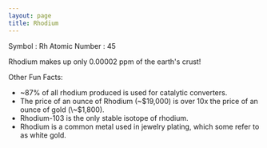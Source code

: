 ```yaml
---
layout: page
title: Rhodium
---
```


Symbol : Rh
Atomic Number : 45

Rhodium makes up only 0.00002 ppm of the earth's crust! 

Other Fun Facts:
- ~87% of all rhodium produced is used for catalytic converters.
- The price of an ounce of Rhodium (\~$19,000) is over 10x the price of an ounce of gold (\~$1,800).
- Rhodium-103 is the only stable isotope of rhodium.
- Rhodium is a common metal used in jewelry plating, which some refer to as white gold.